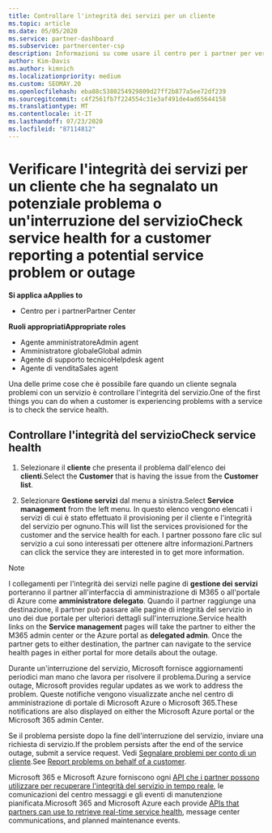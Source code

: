 ```yaml
---
title: Controllare l'integrità dei servizi per un cliente
ms.topic: article
ms.date: 05/05/2020
ms.service: partner-dashboard
ms.subservice: partnercenter-csp
description: Informazioni su come usare il centro per i partner per verificare l'integrità dei servizi per un cliente quando si verifica un problema con un servizio.
author: Kim-Davis
ms.author: kimnich
ms.localizationpriority: medium
ms.custom: SEOMAY.20
ms.openlocfilehash: eba88c5380254929809d27ff2b877a5ee72df239
ms.sourcegitcommit: c4f2561fb7f224554c31e3af491de4ad65644158
ms.translationtype: MT
ms.contentlocale: it-IT
ms.lasthandoff: 07/23/2020
ms.locfileid: "87114812"
---
```

# <a name="check-service-health-for-a-customer-reporting-a-potential-service-problem-or-outage"></a><span data-ttu-id="b94e8-103">Verificare l'integrità dei servizi per un cliente che ha segnalato un potenziale problema o un'interruzione del servizio</span><span class="sxs-lookup"><span data-stu-id="b94e8-103">Check service health for a customer reporting a potential service problem or outage</span></span>

<span data-ttu-id="b94e8-104">**Si applica a**</span><span class="sxs-lookup"><span data-stu-id="b94e8-104">**Applies to**</span></span>

- <span data-ttu-id="b94e8-105">Centro per i partner</span><span class="sxs-lookup"><span data-stu-id="b94e8-105">Partner Center</span></span>

<span data-ttu-id="b94e8-106">**Ruoli appropriati**</span><span class="sxs-lookup"><span data-stu-id="b94e8-106">**Appropriate roles**</span></span>

- <span data-ttu-id="b94e8-107">Agente amministratore</span><span class="sxs-lookup"><span data-stu-id="b94e8-107">Admin agent</span></span>
- <span data-ttu-id="b94e8-108">Amministratore globale</span><span class="sxs-lookup"><span data-stu-id="b94e8-108">Global admin</span></span>
- <span data-ttu-id="b94e8-109">Agente di supporto tecnico</span><span class="sxs-lookup"><span data-stu-id="b94e8-109">Helpdesk agent</span></span>
- <span data-ttu-id="b94e8-110">Agente di vendita</span><span class="sxs-lookup"><span data-stu-id="b94e8-110">Sales agent</span></span>

<span data-ttu-id="b94e8-111">Una delle prime cose che è possibile fare quando un cliente segnala problemi con un servizio è controllare l'integrità del servizio.</span><span class="sxs-lookup"><span data-stu-id="b94e8-111">One of the first things you can do when a customer is experiencing problems with a service is to check the service health.</span></span> 

## <a name="check-service-health"></a><span data-ttu-id="b94e8-112">Controllare l'integrità del servizio</span><span class="sxs-lookup"><span data-stu-id="b94e8-112">Check service health</span></span>

1. <span data-ttu-id="b94e8-113">Selezionare il **cliente** che presenta il problema dall'elenco dei **clienti**.</span><span class="sxs-lookup"><span data-stu-id="b94e8-113">Select the **Customer** that is having the issue from the **Customer list**.</span></span>

2. <span data-ttu-id="b94e8-114">Selezionare **Gestione servizi** dal menu a sinistra.</span><span class="sxs-lookup"><span data-stu-id="b94e8-114">Select **Service management** from the left menu.</span></span> <span data-ttu-id="b94e8-115">In questo elenco vengono elencati i servizi di cui è stato effettuato il provisioning per il cliente e l'integrità del servizio per ognuno.</span><span class="sxs-lookup"><span data-stu-id="b94e8-115">This will list the services provisioned for the customer and the service health for each.</span></span> <span data-ttu-id="b94e8-116">I partner possono fare clic sul servizio a cui sono interessati per ottenere altre informazioni.</span><span class="sxs-lookup"><span data-stu-id="b94e8-116">Partners can click the service they are interested in to get more information.</span></span> 

>[!NOTE] 
> <span data-ttu-id="b94e8-117">I collegamenti per l'integrità dei servizi nelle pagine di **gestione dei servizi** porteranno il partner all'interfaccia di amministrazione di M365 o all'portale di Azure come **amministratore delegato**. Quando il partner raggiunge una destinazione, il partner può passare alle pagine di integrità del servizio in uno dei due portale per ulteriori dettagli sull'interruzione.</span><span class="sxs-lookup"><span data-stu-id="b94e8-117">Service health links on the **Service management** pages will take the partner to either the M365 admin center or the Azure portal as **delegated admin**. Once the partner gets to either destination, the partner can navigate to the service health pages in either portal for more details about the outage.</span></span>
 
<span data-ttu-id="b94e8-118">Durante un'interruzione del servizio, Microsoft fornisce aggiornamenti periodici man mano che lavora per risolvere il problema.</span><span class="sxs-lookup"><span data-stu-id="b94e8-118">During a service outage, Microsoft provides regular updates as we work to address the problem.</span></span> <span data-ttu-id="b94e8-119">Queste notifiche vengono visualizzate anche nel centro di amministrazione di portale di Microsoft Azure o Microsoft 365.</span><span class="sxs-lookup"><span data-stu-id="b94e8-119">These notifications are also displayed on either the Microsoft Azure portal or the Microsoft 365 admin Center.</span></span>

<span data-ttu-id="b94e8-120">Se il problema persiste dopo la fine dell'interruzione del servizio, inviare una richiesta di servizio.</span><span class="sxs-lookup"><span data-stu-id="b94e8-120">If the problem persists after the end of the service outage, submit a service request.</span></span> <span data-ttu-id="b94e8-121">Vedi [Segnalare problemi per conto di un cliente](report-problems-on-behalf-of-a-customer.md).</span><span class="sxs-lookup"><span data-stu-id="b94e8-121">See [Report problems on behalf of a customer](report-problems-on-behalf-of-a-customer.md).</span></span>

<span data-ttu-id="b94e8-122">Microsoft 365 e Microsoft Azure forniscono ogni [API che i partner possono utilizzare per recuperare l'integrità del servizio in tempo reale](get-automated-service-notifications-with-our-apis.md), le comunicazioni del centro messaggi e gli eventi di manutenzione pianificata.</span><span class="sxs-lookup"><span data-stu-id="b94e8-122">Microsoft 365 and Microsoft Azure each provide [APIs that partners can use to retrieve real-time service health](get-automated-service-notifications-with-our-apis.md), message center communications, and planned maintenance events.</span></span>

 

